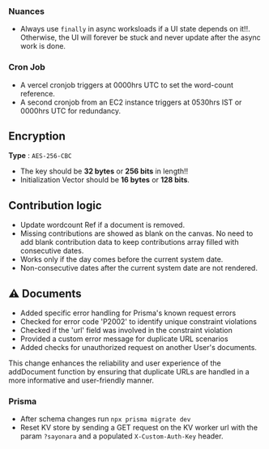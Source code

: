 ### Nuances
- Always use `finally` in async worksloads if a UI state depends on it!!. Otherwise, the UI will forever be stuck and never update after the async work is done.


### Cron Job
- A vercel cronjob triggers at 0000hrs UTC to set the word-count reference.
- A second cronjob from an EC2 instance triggers at 0530hrs IST or 0000hrs UTC for redundancy.

## Encryption
**Type** : `AES-256-CBC`
- The key should be **32 bytes** or **256 bits** in length!!
- Initialization Vector should be **16 bytes** or **128 bits**.

## Contribution logic
- Update wordcount Ref if a document is removed.
- Missing contributions are showed as blank on the canvas. No need to add blank contribution data to keep contributions array filled with consecutive dates.
- Works only if the day comes before the current system date.
- Non-consecutive dates after the current system date are not rendered. 

## ⚠ Documents
- Added specific error handling for Prisma's known request errors
- Checked for error code 'P2002' to identify unique constraint violations
- Checked if the 'url' field was involved in the constraint violation
- Provided a custom error message for duplicate URL scenarios
- Added checks for unauthorized request on another User's documents.

This change enhances the reliability and user experience of the addDocument function by ensuring that duplicate URLs are handled in a more informative and user-friendly manner.

### Prisma
- After schema changes run `npx prisma migrate dev` 
- Reset KV store by sending a GET request on the KV worker url with the param `?sayonara` and a populated `X-Custom-Auth-Key` header.

<!-- > TODO: Write high level flow of the data and logic -->

<!-- ## Verification
- User registers
- Generate a new verification token using the email they used to register
- Send verification token to that email
- Inside the email send the route '/auth/new-verification'
- Add that route to the public route
- That route renders the new verification form
- Inside that page, use the search params to fetch the token -->